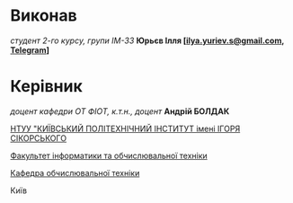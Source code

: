 # Виконав

*студент 2-го курсу, групи ІМ-33*<span padding-right:5em></span> **Юрьєв Ілля [ilya.yuriev.s@gmail.com, [Telegram](https://t.me/ilya_yuriev)]**  

# Керівник

*доцент кафедри ОТ ФІОТ, к.т.н., доцент*<span padding-right:5em></span> **Андрій БОЛДАК** 

[НТУУ "КИЇВСЬКИЙ ПОЛІТЕХНІЧНИЙ ІНСТИТУТ імені ІГОРЯ СІКОРСЬКОГО](https://kpi.ua/)

[Факультет інформатики та обчислювальної техніки](https://fiot.kpi.ua/)

[Кафедра обчислювальної техніки](https://comsys.kpi.ua/)

Київ
